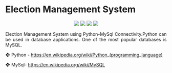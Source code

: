  <h1>Election Management System</h1>
 
 <p align="center">
<img src="https://img.shields.io/badge/made%20by%20-Aarti-blue">
<img src="https://img.shields.io/badge/Python-orange">
<img src="https://img.shields.io/badge/contributions-Welcome-brightgreen">
<img src="https://badges.frapsoft.com/os/v1/open-source.svg?v=103">
</p>
 
 
 
 
 
 <p align="justify">
 Election Management System using Python-MySql Connectivity.Python can be used in database applications. One of the most popular databases is MySQL.

  ❖ Python - https://en.wikipedia.org/wiki/Python_(programming_language) 
 
  ❖ MySql- https://en.wikipedia.org/wiki/MySQL 
  

 
 
 
     











